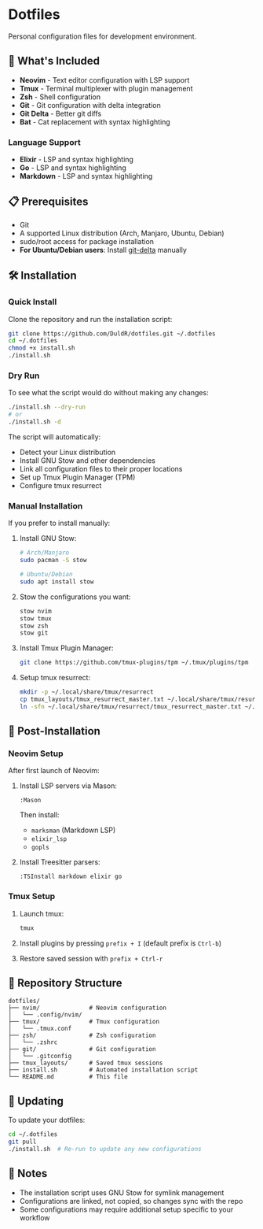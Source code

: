 # Dotfiles

Personal configuration files for development environment.

## 🚀 What's Included

- **Neovim** - Text editor configuration with LSP support
- **Tmux** - Terminal multiplexer with plugin management
- **Zsh** - Shell configuration
- **Git** - Git configuration with delta integration
- **Git Delta** - Better git diffs
- **Bat** - Cat replacement with syntax highlighting

### Language Support

- **Elixir** - LSP and syntax highlighting
- **Go** - LSP and syntax highlighting
- **Markdown** - LSP and syntax highlighting

## 📋 Prerequisites

- Git
- A supported Linux distribution (Arch, Manjaro, Ubuntu, Debian)
- sudo/root access for package installation
- **For Ubuntu/Debian users**: Install [git-delta](https://github.com/dandavison/delta/releases) manually

## 🛠️ Installation

### Quick Install

Clone the repository and run the installation script:

```bash
git clone https://github.com/DuldR/dotfiles.git ~/.dotfiles
cd ~/.dotfiles
chmod +x install.sh
./install.sh
```

### Dry Run

To see what the script would do without making any changes:

```bash
./install.sh --dry-run
# or
./install.sh -d
```

The script will automatically:
- Detect your Linux distribution
- Install GNU Stow and other dependencies
- Link all configuration files to their proper locations
- Set up Tmux Plugin Manager (TPM)
- Configure tmux resurrect

### Manual Installation

If you prefer to install manually:

1. Install GNU Stow:
   ```bash
   # Arch/Manjaro
   sudo pacman -S stow
   
   # Ubuntu/Debian
   sudo apt install stow
   ```

2. Stow the configurations you want:
   ```bash
   stow nvim
   stow tmux
   stow zsh
   stow git
   ```

3. Install Tmux Plugin Manager:
   ```bash
   git clone https://github.com/tmux-plugins/tpm ~/.tmux/plugins/tpm
   ```

4. Setup tmux resurrect:
   ```bash
   mkdir -p ~/.local/share/tmux/resurrect
   cp tmux_layouts/tmux_resurrect_master.txt ~/.local/share/tmux/resurrect/
   ln -sfn ~/.local/share/tmux/resurrect/tmux_resurrect_master.txt ~/.local/share/tmux/resurrect/last
   ```

## 🔧 Post-Installation

### Neovim Setup

After first launch of Neovim:

1. Install LSP servers via Mason:
   ```vim
   :Mason
   ```
   Then install:
   - `marksman` (Markdown LSP)
   - `elixir_lsp`
   - `gopls`

2. Install Treesitter parsers:
   ```vim
   :TSInstall markdown elixir go
   ```

### Tmux Setup

1. Launch tmux:
   ```bash
   tmux
   ```

2. Install plugins by pressing `prefix + I` (default prefix is `Ctrl-b`)

3. Restore saved session with `prefix + Ctrl-r`

## 📁 Repository Structure

```
dotfiles/
├── nvim/              # Neovim configuration
│   └── .config/nvim/
├── tmux/              # Tmux configuration
│   └── .tmux.conf
├── zsh/               # Zsh configuration
│   └── .zshrc
├── git/               # Git configuration
│   └── .gitconfig
├── tmux_layouts/      # Saved tmux sessions
├── install.sh         # Automated installation script
└── README.md          # This file
```

## 🔄 Updating

To update your dotfiles:

```bash
cd ~/.dotfiles
git pull
./install.sh  # Re-run to update any new configurations
```

## 📝 Notes

- The installation script uses GNU Stow for symlink management
- Configurations are linked, not copied, so changes sync with the repo
- Some configurations may require additional setup specific to your workflow
